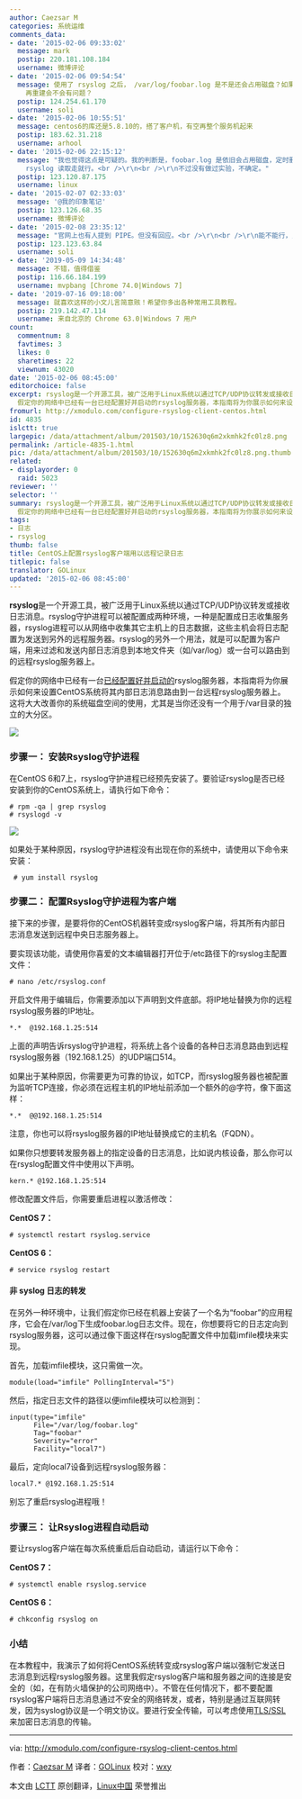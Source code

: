 ```yaml
---
author: Caezsar M
categories: 系统运维
comments_data:
- date: '2015-02-06 09:33:02'
  message: mark
  postip: 220.181.108.184
  username: 微博评论
- date: '2015-02-06 09:54:54'
  message: 使用了 rsyslog 之后， /var/log/foobar.log 是不是还会占用磁盘？如果定时删除 /var/log/foobar.log
    再重建会不会有问题？
  postip: 124.254.61.170
  username: soli
- date: '2015-02-06 10:55:51'
  message: centos6的库还是5.8.10的，搭了客户机，有空再整个服务机起来
  postip: 183.62.31.218
  username: arhool
- date: '2015-02-06 22:15:12'
  message: "我也觉得这点是可疑的。我的判断是，foobar.log 是依旧会占用磁盘，定时删除不会有问题。<br />\r\n<br />\r\n个人觉得，这个问题也许可以这样解决？即将该日志文件定义一个管道（pipe），这样
    rsyslog 读取走就行。<br />\r\n<br />\r\n不过没有做过实验，不确定。"
  postip: 123.120.87.175
  username: linux
- date: '2015-02-07 02:33:03'
  message: '@我的印象笔记'
  postip: 123.126.68.35
  username: 微博评论
- date: '2015-02-08 23:35:12'
  message: "官网上也有人提到 PIPE。但没有回应。<br />\r\n<br />\r\n能不能行，只能实验一下才知道了。"
  postip: 123.123.63.84
  username: soli
- date: '2019-05-09 14:34:48'
  message: 不错，值得借鉴
  postip: 116.66.184.199
  username: mvpbang [Chrome 74.0|Windows 7]
- date: '2019-07-16 09:18:00'
  message: 就喜欢这样的小文儿言简意赅！希望你多出各种常用工具教程。
  postip: 219.142.47.114
  username: 来自北京的 Chrome 63.0|Windows 7 用户
count:
  commentnum: 8
  favtimes: 3
  likes: 0
  sharetimes: 22
  viewnum: 43020
date: '2015-02-06 08:45:00'
editorchoice: false
excerpt: rsyslog是一个开源工具，被广泛用于Linux系统以通过TCP/UDP协议转发或接收日志消息。rsyslog守护进程可以被配置成两种环境，一种是配置成日志收集服务器，rsyslog进程可以从网络中收集其它主机上的日志数据，这些主机会将日志配置为发送到另外的远程服务器。rsyslog的另外一个用法，就是可以配置为客户端，用来过滤和发送内部日志消息到本地文件夹（如/var/log）或一台可以路由到的远程rsyslog服务器上。
  假定你的网络中已经有一台已经配置好并启动的rsyslog服务器，本指南将为你展示如何来设置CentOS系统将其内部日志消息路由到一台远程r
fromurl: http://xmodulo.com/configure-rsyslog-client-centos.html
id: 4835
islctt: true
largepic: /data/attachment/album/201503/10/152630q6m2xkmhk2fc0lz8.png
permalink: /article-4835-1.html
pic: /data/attachment/album/201503/10/152630q6m2xkmhk2fc0lz8.png.thumb.jpg
related:
- displayorder: 0
  raid: 5023
reviewer: ''
selector: ''
summary: rsyslog是一个开源工具，被广泛用于Linux系统以通过TCP/UDP协议转发或接收日志消息。rsyslog守护进程可以被配置成两种环境，一种是配置成日志收集服务器，rsyslog进程可以从网络中收集其它主机上的日志数据，这些主机会将日志配置为发送到另外的远程服务器。rsyslog的另外一个用法，就是可以配置为客户端，用来过滤和发送内部日志消息到本地文件夹（如/var/log）或一台可以路由到的远程rsyslog服务器上。
  假定你的网络中已经有一台已经配置好并启动的rsyslog服务器，本指南将为你展示如何来设置CentOS系统将其内部日志消息路由到一台远程r
tags:
- 日志
- rsyslog
thumb: false
title: CentOS上配置rsyslog客户端用以远程记录日志
titlepic: false
translator: GOLinux
updated: '2015-02-06 08:45:00'
---
```


**rsyslog**是一个开源工具，被广泛用于Linux系统以通过TCP/UDP协议转发或接收日志消息。rsyslog守护进程可以被配置成两种环境，一种是配置成日志收集服务器，rsyslog进程可以从网络中收集其它主机上的日志数据，这些主机会将日志配置为发送到另外的远程服务器。rsyslog的另外一个用法，就是可以配置为客户端，用来过滤和发送内部日志消息到本地文件夹（如/var/log）或一台可以路由到的远程rsyslog服务器上。


假定你的网络中已经有一台[已经配置好并启动的](http://linux.cn/article-5023-1.html)rsyslog服务器，本指南将为你展示如何来设置CentOS系统将其内部日志消息路由到一台远程rsyslog服务器上。这将大大改善你的系统磁盘空间的使用，尤其是当你还没有一个用于/var目录的独立的大分区。


![](/data/attachment/album/201503/10/152630q6m2xkmhk2fc0lz8.png)


### 步骤一： 安装Rsyslog守护进程


在CentOS 6和7上，rsyslog守护进程已经预先安装了。要验证rsyslog是否已经安装到你的CentOS系统上，请执行如下命令：



```
# rpm -qa | grep rsyslog
# rsyslogd -v 

```

![](/data/attachment/album/201502/06/084555h6c44qppq4dxw6qc.jpg)


如果处于某种原因，rsyslog守护进程没有出现在你的系统中，请使用以下命令来安装：



```
 # yum install rsyslog 

```

### 步骤二： 配置Rsyslog守护进程为客户端


接下来的步骤，是要将你的CentOS机器转变成rsyslog客户端，将其所有内部日志消息发送到远程中央日志服务器上。


要实现该功能，请使用你喜爱的文本编辑器打开位于/etc路径下的rsyslog主配置文件：



```
# nano /etc/rsyslog.conf 

```

开启文件用于编辑后，你需要添加以下声明到文件底部。将IP地址替换为你的远程rsyslog服务器的IP地址。



```
*.*  @192.168.1.25:514 

```

上面的声明告诉rsyslog守护进程，将系统上各个设备的各种日志消息路由到远程rsyslog服务器（192.168.1.25）的UDP端口514。


如果出于某种原因，你需要更为可靠的协议，如TCP，而rsyslog服务器也被配置为监听TCP连接，你必须在远程主机的IP地址前添加一个额外的@字符，像下面这样：



```
*.*  @@192.168.1.25:514 

```

注意，你也可以将rsyslog服务器的IP地址替换成它的主机名（FQDN）。


如果你只想要转发服务器上的指定设备的日志消息，比如说内核设备，那么你可以在rsyslog配置文件中使用以下声明。



```
kern.* @192.168.1.25:514 

```

修改配置文件后，你需要重启进程以激活修改：


**CentOS 7：**



```
# systemctl restart rsyslog.service 

```

**CentOS 6：**



```
# service rsyslog restart 

```

#### 非 syslog 日志的转发


在另外一种环境中，让我们假定你已经在机器上安装了一个名为“foobar”的应用程序，它会在/var/log下生成foobar.log日志文件。现在，你想要将它的日志定向到rsyslog服务器，这可以通过像下面这样在rsyslog配置文件中加载imfile模块来实现。


首先，加载imfile模块，这只需做一次。



```
module(load="imfile" PollingInterval="5") 

```

然后，指定日志文件的路径以便imfile模块可以检测到：



```
input(type="imfile"
      File="/var/log/foobar.log"
      Tag="foobar"
      Severity="error"
      Facility="local7")

```

最后，定向local7设备到远程rsyslog服务器：



```
local7.* @192.168.1.25:514

```

别忘了重启rsyslog进程哦！


### 步骤三： 让Rsyslog进程自动启动


要让rsyslog客户端在每次系统重启后自动启动，请运行以下命令：


**CentOS 7：**



```
# systemctl enable rsyslog.service 

```

**CentOS 6：**



```
# chkconfig rsyslog on 

```

### 小结


在本教程中，我演示了如何将CentOS系统转变成rsyslog客户端以强制它发送日志消息到远程rsyslog服务器。这里我假定rsyslog客户端和服务器之间的连接是安全的（如，在有防火墙保护的公司网络中）。不管在任何情况下，都不要配置rsyslog客户端将日志消息通过不安全的网络转发，或者，特别是通过互联网转发，因为syslog协议是一个明文协议。要进行安全传输，可以考虑使用[TLS/SSL](http://www.rsyslog.com/doc/rsyslog_tls.html)来加密日志消息的传输。




---


via: <http://xmodulo.com/configure-rsyslog-client-centos.html>


作者：[Caezsar M](http://xmodulo.com/author/caezsar) 译者：[GOLinux](https://github.com/GOLinux) 校对：[wxy](https://github.com/wxy)


本文由 [LCTT](https://github.com/LCTT/TranslateProject) 原创翻译，[Linux中国](http://linux.cn/) 荣誉推出